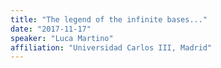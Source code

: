 ```yaml
---
title: "The legend of the infinite bases..."
date: "2017-11-17"
speaker: "Luca Martino"
affiliation: "Universidad Carlos III, Madrid"
---
```


